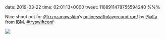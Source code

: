 date: 2019-03-22
time: 02:01:13+0000
tweet: 1108911478755594240
%%%

Nice shout out for [@krzyzanowskim](https://twitter.com/krzyzanowskim)’s [onlineswiftplayground.run/](http://onlineswiftplayground.run/) by [@alfa](https://twitter.com/alfa) from IBM. [#tryswiftconf](https://twitter.com/hashtag/tryswiftconf)

![](D2OlGZeU4AAVBeb.jpg)
